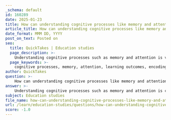 ```yaml
---
_schema: default
id: 160289
date: 2025-01-23
title: How can understanding cognitive processes like memory and attention improve learning outcomes?
article_title: How can understanding cognitive processes like memory and attention improve learning outcomes?
date_format: MMM DD, YYYY
post_on_text: Posted on
seo:
  title: QuickTakes | Education studies
  page_description: >-
    Understanding cognitive processes such as memory and attention is vital for improving learning outcomes. This content explores how attention affects memory encoding and retention, emphasizes effective teaching strategies, and discusses the importance of cognitive load and metacognitive practices for enhanced learning.
  page_keywords: >-
    cognitive processes, memory, attention, learning outcomes, encoding, storage, retrieval, cognitive load theory, metacognition, engagement, educational strategies, spaced repetition, testing effect, self-assessment, interactive learning, academic performance
author: QuickTakes
question: >-
    How can understanding cognitive processes like memory and attention improve learning outcomes?
answer: >-
    Understanding cognitive processes such as memory and attention is crucial for improving learning outcomes. Here’s how these processes contribute to effective learning:\n\n### 1. Role of Attention in Learning\nAttention serves as the gateway to learning, determining which information is processed and retained. It can be categorized into two dimensions: internal/external attention and on-topic/off-topic attention. This categorization helps educators understand how students focus during learning activities, which is essential for effective memory storage and recall. When students are able to maintain focused attention on relevant material, they are more likely to encode that information into memory effectively.\n\n### 2. Memory Processes\nMemory involves three key stages: encoding, storage, and retrieval. Understanding these stages allows educators to implement strategies that enhance each phase:\n- **Encoding**: This is influenced by attention. If a student is distracted, the information may not be encoded properly, leading to poor retention.\n- **Storage**: Techniques such as the spacing effect (distributing learning over time) and retrieval practice (actively recalling information) can significantly enhance memory retention. For instance, spaced repetition is more effective than cramming, as it allows for better consolidation of information in long-term memory.\n- **Retrieval**: Actively recalling information through testing enhances long-term retention more than passive review. This is known as the testing effect, which emphasizes the importance of self-assessment in the learning process.\n\n### 3. Cognitive Load Theory\nCognitive Load Theory posits that working memory has limitations. By understanding these limitations, educators can design lessons that do not overwhelm students. Breaking down complex information into manageable chunks facilitates better learning outcomes, as it allows students to process and retain information more effectively.\n\n### 4. Metacognitive Practices\nEncouraging metacognitive practices, such as self-reflection and feedback-seeking, empowers students to take ownership of their learning processes. When students are aware of their cognitive strategies and can evaluate their effectiveness, they are more likely to engage in practices that enhance their learning.\n\n### 5. Engaging Learning Environments\nCreating engaging learning environments that mimic testing conditions can improve performance. Interactive learning, real-world applications, and collaborative projects sustain student interest and promote deeper cognitive engagement. This engagement is crucial for maintaining attention and enhancing memory processes.\n\n### Conclusion\nIn summary, understanding cognitive processes like memory and attention allows educators to develop more effective teaching strategies that enhance academic performance. By leveraging techniques that optimize attention and memory, such as spaced repetition, retrieval practice, and metacognitive strategies, students can achieve better learning outcomes and improve their overall educational experience.
subject: Education studies
file_name: how-can-understanding-cognitive-processes-like-memory-and-attention-improve-learning-outcomes.md
url: /learn/education-studies/questions/how-can-understanding-cognitive-processes-like-memory-and-attention-improve-learning-outcomes
score: -1.0
---
```


&nbsp;